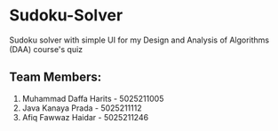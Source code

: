 # Sudoku-Solver
Sudoku solver with simple UI for my Design and Analysis of Algorithms (DAA) course's quiz

## Team Members: 
1. Muhammad Daffa Harits - 5025211005
2. Java Kanaya Prada - 5025211112
3. Afiq Fawwaz Haidar - 5025211246